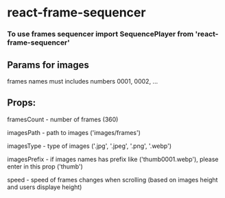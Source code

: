 # react-frame-sequencer

### To use frames sequencer import SequencePlayer from 'react-frame-sequencer'

## Params for images

frames names must includes numbers 0001, 0002, ...

## Props:

framesCount - number of frames (360)

imagesPath - path to images ('images/frames')

imagesType - type of images ('.jpg', '.jpeg', '.png', '.webp')

imagesPrefix - if images names has prefix like ('thumb0001.webp'), please enter in this prop ('thumb')

speed - speed of frames changes when scrolling (based on images height and users displaye height)
